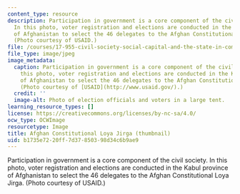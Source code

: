 ```yaml
---
content_type: resource
description: Participation in government is a core component of the civil society.
  In this photo, voter registration and elections are conducted in the Kabul province
  of Afghanistan to select the 46 delegates to the Afghan Constitutional Loya Jirga.
  (Photo courtesy of USAID.)
file: /courses/17-955-civil-society-social-capital-and-the-state-in-comparative-perspective-fall-2004/b1735e7220ff7d37850398d34c6b9ae9_17-955f04-th.jpg
file_type: image/jpeg
image_metadata:
  caption: Participation in government is a core component of the civil society. In
    this photo, voter registration and elections are conducted in the Kabul province
    of Afghanistan to select the 46 delegates to the Afghan Constitutional Loya Jirga.
    (Photo courtesy of [USAID](http://www.usaid.gov/).)
  credit: ''
  image-alt: Photo of election officials and voters in a large tent.
learning_resource_types: []
license: https://creativecommons.org/licenses/by-nc-sa/4.0/
ocw_type: OCWImage
resourcetype: Image
title: Afghan Constitutional Loya Jirga (thumbnail)
uid: b1735e72-20ff-7d37-8503-98d34c6b9ae9
---
```

Participation in government is a core component of the civil society. In this photo, voter registration and elections are conducted in the Kabul province of Afghanistan to select the 46 delegates to the Afghan Constitutional Loya Jirga. (Photo courtesy of USAID.)